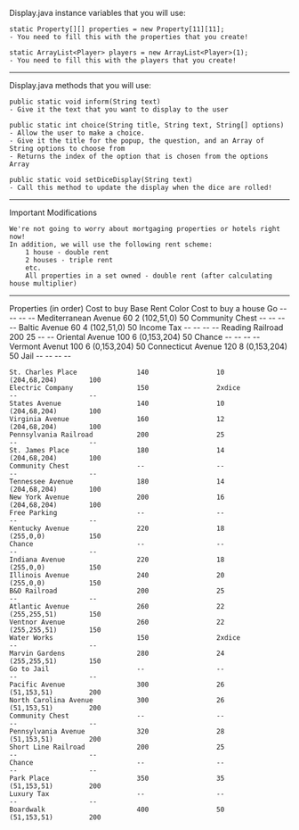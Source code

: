 Display.java instance variables that you will use:

    static Property[][] properties = new Property[11][11];
    - You need to fill this with the properties that you create!

    static ArrayList<Player> players = new ArrayList<Player>(1);
    - You need to fill this with the players that you create!


*******************************************************************


Display.java methods that you will use:

    public static void inform(String text)
    - Give it the text that you want to display to the user 

    public static int choice(String title, String text, String[] options)
    - Allow the user to make a choice.
    - Give it the title for the popup, the question, and an Array of String options to choose from
    - Returns the index of the option that is chosen from the options Array

    public static void setDiceDisplay(String text)
    - Call this method to update the display when the dice are rolled!


*******************************************************************



Important Modifications

    We're not going to worry about mortgaging properties or hotels right now!
    In addition, we will use the following rent scheme:
        1 house - double rent
        2 houses - triple rent
        etc.
        All properties in a set owned - double rent (after calculating house multiplier)



*******************************************************************



Properties (in order)          Cost to buy          Base Rent           Color               Cost to buy a house
    Go                              --                  --                  --                  --
    Mediterranean Avenue            60                  2                   (102,51,0)          50
    Community Chest                 --                  --                  --                  --
    Baltic Avenue                   60                  4                   (102,51,0)          50
    Income Tax                      --                  --                  --                  --
    Reading Railroad                200                 25                  --                  --
    Oriental Avenue                 100                 6                   (0,153,204)         50
    Chance                          --                  --                  --                  --
    Vermont Avenut                  100                 6                   (0,153,204)         50
    Connecticut Avenue              120                 8                   (0,153,204)         50
    Jail                            --                  --                  --                  --
    
    St. Charles Place               140                 10                  (204,68,204)        100
    Electric Company                150                 2xdice              --                  --
    States Avenue                   140                 10                  (204,68,204)        100
    Virginia Avenue                 160                 12                  (204,68,204)        100
    Pennsylvania Railroad           200                 25                  --                  --
    St. James Place                 180                 14                  (204,68,204)        100
    Community Chest                 --                  --                  --                  --
    Tennessee Avenue                180                 14                  (204,68,204)        100
    New York Avenue                 200                 16                  (204,68,204)        100
    Free Parking                    --                  --                  --                  --
    Kentucky Avenue                 220                 18                  (255,0,0)           150
    Chance                          --                  --                  --                  --
    Indiana Avenue                  220                 18                  (255,0,0)           150
    Illinois Avenue                 240                 20                  (255,0,0)           150
    B&O Railroad                    200                 25                  --                  --
    Atlantic Avenue                 260                 22                  (255,255,51)        150
    Ventnor Avenue                  260                 22                  (255,255,51)        150
    Water Works                     150                 2xdice              --                  --
    Marvin Gardens                  280                 24                  (255,255,51)        150
    Go to Jail                      --                  --                  --                  --
    Pacific Avenue                  300                 26                  (51,153,51)         200
    North Carolina Avenue           300                 26                  (51,153,51)         200
    Community Chest                 --                  --                  --                  --
    Pennsylvania Avenue             320                 28                  (51,153,51)         200
    Short Line Railroad             200                 25                  --                  --
    Chance                          --                  --                  --                  --
    Park Place                      350                 35                  (51,153,51)         200
    Luxury Tax                      --                  --                  --                  --
    Boardwalk                       400                 50                  (51,153,51)         200
